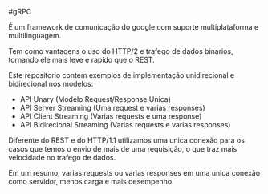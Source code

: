 #gRPC

É um framework de comunicação do google com suporte multiplataforma e multilinguagem.

Tem como vantagens o uso do HTTP/2 e trafego de dados binarios, tornando ele mais leve e rapido que o REST.

Este repositorio contem exemplos de implementação unidirecional e bidirecional nos modelos:
 
- API Unary (Modelo Request/Response Unica)
- API Server Streaming (Uma request e varias responses)
- API Client Streaming (Varias requests e uma response)
- API Bidirecional Streaming (Varias requests e varias responses)

Diferente do REST e do HTTP/1.1 utilizamos uma unica conexão para os casos que temos o envio de mais de
uma requisição, o que traz mais velocidade no trafego de dados.

Em um resumo, varias requests ou varias responses em uma unica conexão como servidor, menos carga e
mais desempenho.
